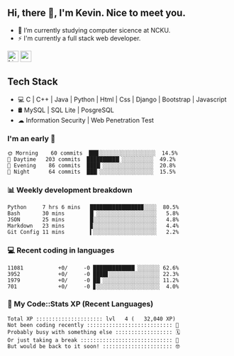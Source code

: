 ## Hi, there 👋, I'm Kevin. Nice to meet you.

- 🌱 I’m currently studying computer sicence at NCKU.
- ⚡ I'm currently a full stack web developer.

<a href="https://www.linkedin.com/in/kevin12686/"><img alt="LinkedIn" src="https://img.shields.io/badge/linkedin%20-%230077B5.svg?&style=for-the-badge&logo=linkedin&logoColor=white" height=25></a>
<a href="https://www.instagram.com/kevin12686/"><img src="https://img.shields.io/badge/instagram-3f729b?&style=for-the-badge&logo=instagram&logoColor=white" height=25></a>

## Tech Stack

* 💻 C | C++ | Java | Python | Html | Css | Django | Bootstrap | Javascript
* 🛢️ MySQL | SQL Lite | PosgreSQL
* ☁ Information Security | Web Penetration Test

### I'm an early 🐤

<!-- early_bird start -->

```text
🌞 Morning    60 commits  ███░░░░░░░░░░░░░░░░░░  14.5%
🌆 Daytime   203 commits  ██████████▎░░░░░░░░░░  49.2%
🌃 Evening    86 commits  ████▎░░░░░░░░░░░░░░░░  20.8%
🌙 Night      64 commits  ███▎░░░░░░░░░░░░░░░░░  15.5%
```

<!-- early_bird end -->

### 📊 Weekly development breakdown

<!-- code_time start -->

```text
Python     7 hrs 6 mins   ████████████████▉░░░░  80.5%
Bash       30 mins        █▏░░░░░░░░░░░░░░░░░░░   5.8%
JSON       25 mins        █░░░░░░░░░░░░░░░░░░░░   4.8%
Markdown   23 mins        ▉░░░░░░░░░░░░░░░░░░░░   4.4%
Git Config 11 mins        ▍░░░░░░░░░░░░░░░░░░░░   2.2%
```

<!-- code_time end -->

### 💻 Recent coding in languages

<!-- code_diff start -->

```text
11081           +0/     -0 █████████████▏░░░░░░░ 62.6%
3952            +0/     -0 ████▋░░░░░░░░░░░░░░░░ 22.3%
1979            +0/     -0 ██▎░░░░░░░░░░░░░░░░░░ 11.2%
701             +0/     -0 ▊░░░░░░░░░░░░░░░░░░░░  4.0%
```

<!-- code_diff end -->

### 🧰 My Code::Stats XP (Recent Languages)

<!-- codestats start -->

```text
Total XP ::::::::::::::::::::: lvl   4 (   32,040 XP) 
Not been coding recently ::::::::::::::::::::::::::: 🙈
Probably busy with something else :::::::::::::::::: 🗓
Or just taking a break ::::::::::::::::::::::::::::: 🌴
But would be back to it soon! :::::::::::::::::::::: 🤓
```

<!-- codestats end -->
